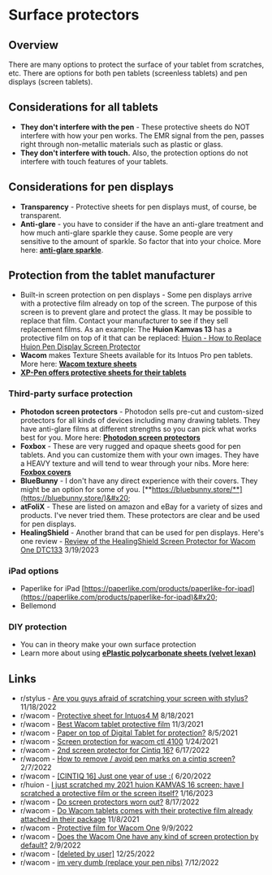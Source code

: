 # Surface protectors

## Overview

There are many options to protect the surface of your tablet from scratches, etc. There are options for both pen tablets (screenless tablets) and pen displays (screen tablets). &#x20;

## Considerations for all tablets&#x20;

* **They don't interfere with the pen** - These protective sheets do NOT interfere with how your pen works. The EMR signal from the pen, passes right through non-metallic materials such as plastic or glass. &#x20;
* **They don't interfere with touch.** Also, the protection options do not interfere with touch features of your tablets.

## Considerations for pen displays

* **Transparency** - Protective sheets for pen displays must, of course, be transparent.
* **Anti-glare** - you have to consider if the have an anti-glare treatment and how much anti-glare sparkle they cause. Some people are very sensitive to the amount of sparkle. So factor that into your choice. More here: [**anti-glare sparkle**](../../guides/pen-displays/anti-glare-sparkle.md).&#x20;

## Protection from the tablet manufacturer

* Built-in screen protection on pen displays - Some pen displays arrive with a protective film already on top of the screen. The purpose of this screen is to prevent glare and protect the glass.  It may be possible to replace that film. Contact your manufacturer to see if they sell replacement films. As an example: The **Huion Kamvas 13** has a protective film on top of it that can be replaced: [Huion - How to Replace Huion Pen Display Screen Protector](https://www.youtube.com/watch?v=B8CyIZfX8co)
* **Wacom** makes Texture Sheets available for its Intuos Pro pen tablets. More here: [**Wacom texture sheets**](../../product-info/wacom/wacom-texture-sheets.md)&#x20;
* [**XP-Pen offers protective sheets for their tablets**](../../product-info/xp-pen/xp-pen-protective-sheets.md)

### Third-party surface protection

* **Photodon screen protectors** - Photodon sells pre-cut and custom-sized protectors for all kinds of devices including many drawing tablets. They have anti-glare films at different strengths so you can pick what works best for you. More here: [**Photodon screen protectors**](photodon-screen-protectors.md)
* **Foxbox** - These are very rugged and opaque sheets good for pen tablets. And you can customize them with your own images. They have a HEAVY texture and will tend to wear through your nibs. More here: [**Foxbox covers**](foxbox-covers.md)&#x20;
* **BlueBunny** - I don't have any direct experience with their covers. They might be an option for some of you. [**https://bluebunny.store/**](https://bluebunny.store/)&#x20;
* **atFoliX** - These are listed on amazon and eBay for a variety of sizes and products. I've never tried them. These protectors are clear and be used for pen displays.
* **HealingShield** - Another brand that can be used for pen displays. Here's one review - [Review of the HealingShield Screen Protector for Wacom One DTC133](https://www.reddit.com/r/wacom/comments/11vr3sv/review\_of\_the\_healingshield\_screen\_protector\_for/) 3/19/2023

### iPad options

* Paperlike for iPad [https://paperlike.com/products/paperlike-for-ipad](https://paperlike.com/products/paperlike-for-ipad)&#x20;
* Bellemond

### DIY protection

* You can in theory make your own surface protection
* Learn more about using [**ePlastic polycarbonate sheets (velvet lexan)**](eplastic-polycarbonate-sheets-velvet-lexan.md)

## Links

* r/stylus - [Are you guys afraid of scratching your screen with stylus?](https://www.reddit.com/r/stylus/comments/yyix9r/are\_you\_guys\_afraid\_of\_scratching\_your\_screen/) 11/18/2022
* r/wacom - [Protective sheet for Intuos4 M](https://www.reddit.com/r/wacom/comments/p6omxz/protective\_sheet\_for\_intuos4\_m/) 8/18/2021
* r/wacom - [Best Wacom tablet protective film](https://www.reddit.com/r/wacom/comments/qlrq7u/best\_wacom\_tablet\_protective\_film/) 11/3/2021
* r/wacom - [Paper on top of Digital Tablet for protection?](https://www.reddit.com/r/wacom/comments/oy8i1r/paper\_on\_top\_of\_digital\_tablet\_for\_protection/) 8/5/2021
* r/wacom - [Screen protection for wacom ctl 4100](https://www.reddit.com/r/wacom/comments/l3yp8k/screen\_protection\_for\_wacom\_ctl\_4100/) 1/24/2021
* r/wacom - [2nd screen protector for Cintiq 16?](https://www.reddit.com/r/wacom/comments/ve2shi/2nd\_screen\_protector\_for\_cintiq\_16/) 6/17/2022
* r/wacom - [How to remove / avoid pen marks on a cintiq screen?](https://www.reddit.com/r/wacom/comments/sn534s/how\_to\_remove\_avoid\_pen\_marks\_on\_a\_cintiq\_screen/) 2/7/2022
* r/wacom - [\[CINTIQ 16\] Just one year of use :(](https://www.reddit.com/r/wacom/comments/vguc1a/cintiq\_16\_just\_one\_year\_of\_use/) 6/20/2022
* r/huion - [I just scratched my 2021 huion KAMVAS 16 screen; have I scratched a protective film or the screen itself?](https://www.reddit.com/r/huion/comments/10d6u79/i\_just\_scratched\_my\_2021\_huion\_kamvas\_16\_screen/) 1/16/2023
* r/wacom - [Do screen protectors worn out?](https://www.reddit.com/r/wacom/comments/wr3zi1/do\_screen\_protectors\_worn\_out/) 8/17/2022
* r/wacom - [Do Wacom tablets comes with their protective film already attached in their package](https://www.reddit.com/r/wacom/comments/qp5u1c/do\_wacom\_tablets\_comes\_with\_their\_protective\_film/) 11/8/2021
* r/wacom - [Protective film for Wacom One](https://www.reddit.com/r/wacom/comments/x9jsbl/protective\_film\_for\_wacom\_one/) 9/9/2022
* r/wacom - [Does the Wacom One have any kind of screen protection by default?](https://www.reddit.com/r/wacom/comments/soijb4/does\_the\_wacom\_one\_have\_any\_kind\_of\_screen/) 2/9/2022
* r/wacom - [\[deleted by user\]](https://www.reddit.com/r/wacom/comments/zv593v/does\_cintiq\_13hd\_have\_screen\_protection\_see\_coment/) 12/25/2022
* r/wacom - [im very dumb (replace your pen nibs)](https://www.reddit.com/r/wacom/comments/vwy9q8/im\_very\_dumb\_replace\_your\_pen\_nibs/) 7/12/2022
